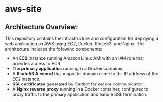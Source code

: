 # aws-site

## Architecture Overview:

This repository contains the infrastructure and configuration for deploying a web application on AWS using EC2, Docker, Route53, and Nginx. The architecture includes the following components:

- An **EC2** instance running Amazon Linux AMI with an IAM role that provides access to ECR.
- The **primary application** running in a Docker container.
- A **Route53 A record** that maps the domain name to the IP address of the EC2 instance.
- **SSL certificates** generated by Certbot for secure communication.
- A **Nginx reverse proxy** running in a Docker container, configured to proxy traffic to the primary application and handle SSL termination.
